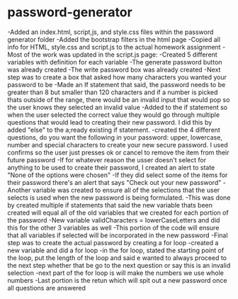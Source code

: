 # password-generator
-Added an index.html, script,js, and style.css files within the password generator folder
-Added the bootstrap filters in the html page
-Copied all info for HTML, style.css and script.js to the actual homework assignment
-Most of the work was updated in the script.js page:
    -Created 5 different variables with definition for each variable
    -The generate password button was already created
    -The write password box was already created
    -Next step was to create a box that asked how many characters you wanted your password to be
    -Made an If statement that said, the password needs to be greater than 8 but smaller than 120 characters and if a number is picked thats outside of the range, there would be an invalid input that would pop so the user knows they selected an invalid value
    -Added to the if statement so when the user selected the correct value they would go through multiple questions that would lead to creating their new password. I did this by added "else" to the a;ready existing if statement.
        -created the 4 different questions, do you want the following in your password: upper, lowercase, number and special characters to create your new secure password. I used confirms so the user just presses ok or cancel to remove the item from their future password
    -If for whatever reason the usser doesn't select for anything to be used to create their password, I created an alert to state "None of the options were chosen"
    -If they did select some of the items for their password there's an alert that says "Check out your new password"
    -Another variable was created to ensure all of the selections that the user selects is used when the new password is being formulated.
        -This was done by created multiple if statements that said the new variable thats been created will equal all of the old variables that we created for each portion of the password
        -New variable validCharacters = lowerCaseLetters and did this for the other 3 variables as well
        -This portion of the code will ensure that all variables if selected will be incorporated in the new password
-Final step was to create the actual password by creating a for loop
    -created a new variable and did a for loop
    -in the for loop, stated the starting point of the loop, put the length of the loop and said e wanted to always proceed to the next step whether that be go to the next question or say this is an invalid selection
    -next part of the for loop is will make the numbers we use whole numbers
    -Last portion is the retun which will spit out a new password once all questions are answered